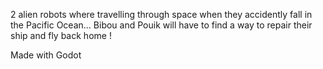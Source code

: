 2 alien robots where travelling through space when they accidently fall in the Pacific Ocean... 
Bibou and Pouik will have to find a way to repair their ship and fly back home !

Made with Godot

